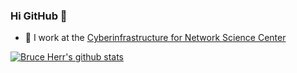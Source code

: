 ### Hi GitHub 👋

- 🔭 I work at the [Cyberinfrastructure for Network Science Center](https://github.com/cns-iu/)

[![Bruce Herr's github stats](https://github-readme-stats.vercel.app/api?username=bherr2&count_private=true&cache=false)](https://github.com/bherr2)

<!--
**bherr2/bherr2** is a ✨ _special_ ✨ repository because its `README.md` (this file) appears on your GitHub profile.

Here are some ideas to get you started:

- 🔭 I’m currently working on ...
- 🌱 I’m currently learning ...
- 👯 I’m looking to collaborate on ...
- 🤔 I’m looking for help with ...
- 💬 Ask me about ...
- 📫 How to reach me: ...
- 😄 Pronouns: ...
- ⚡ Fun fact: ...
-->
